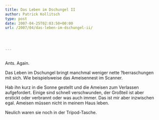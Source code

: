 ```yaml
---
title: Das Leben im Dschungel II
author: Patrick Kollitsch
type: post
date: 2007-04-25T02:03:50+00:00
url: /2007/04/das-leben-im-dschungel-ii/




---
```

<div class="flickr">
  <a href="http://www.flickr.com/photos/schreibblogade/472174655/"><img src="//farm1.static.flickr.com/167/472174655_1ec22b87ab.jpg" class="flickr-photo" alt="" /></a></p> 
  
  <p>
    Ants. Again.
  </p>
</div>

Das Leben im Dschungel bringt manchmal weniger nette ?berraschungen mit sich. Wie beispielsweise das Ameisennest im Scanner. 

Hab ihn kurz in die Sonne gestellt und die Ameisen zum Verlassen aufgefordert. Einige sind schnell verschwunden, der Gro&szlig;teil ist aber erstickt oder verbrannt oder was auch immer. Das ist mir aber inzwischen egal. Ameisen m&uuml;ssen nicht in meinem Haus leben.

Neulich waren sie noch in der Tripod-Tasche.
